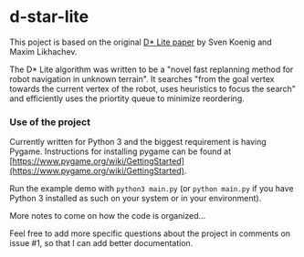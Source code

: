 # d-star-lite

This poject is based on the original [D* Lite paper](http://idm-lab.org/bib/abstracts/papers/aaai02b.pdf) by Sven Koenig and Maxim Likhachev.

The D* Lite algorithm was written to be a "novel fast replanning method for robot navigation in unknown terrain". It searches "from the goal vertex towards the current vertex of the robot, uses heuristics to focus the search" and efficiently uses the priortity queue to minimize reordering.

### Use of the project
Currently written for Python 3 and the biggest requirement is having Pygame. Instructions for installing pygame can be found at [https://www.pygame.org/wiki/GettingStarted](https://www.pygame.org/wiki/GettingStarted).

Run the example demo with ```python3 main.py``` (or ```python main.py``` if you have Python 3 installed as such on your system or in your environment).

More notes to come on how the code is organized... 

Feel free to add more specific questions about the project in comments on issue #1, so that I can add better documentation.

